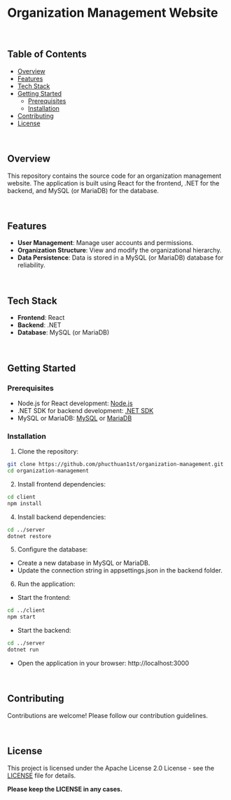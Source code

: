 # Organization Management Website
<br>

## Table of Contents

- [Overview](#overview)
- [Features](#features)
- [Tech Stack](#tech-stack)
- [Getting Started](#getting-started)
  - [Prerequisites](#prerequisites)
  - [Installation](#installation)
- [Contributing](#contributing)
- [License](#license)

<br>

## Overview

This repository contains the source code for an organization management website. The application is built using React for the frontend, .NET for the backend, and MySQL (or MariaDB) for the database.

<br>

## Features

- **User Management**: Manage user accounts and permissions.
- **Organization Structure**: View and modify the organizational hierarchy.
- **Data Persistence**: Data is stored in a MySQL (or MariaDB) database for reliability.

<br>

## Tech Stack

- **Frontend**: React
- **Backend**: .NET
- **Database**: MySQL (or MariaDB)

<br>

## Getting Started

### Prerequisites

- Node.js for React development: [Node.js](https://nodejs.org/)
- .NET SDK for backend development: [.NET SDK](https://dotnet.microsoft.com/download)
- MySQL or MariaDB: [MySQL](https://www.mysql.com/) or [MariaDB](https://mariadb.org/)

### Installation

1. Clone the repository:

```bash
git clone https://github.com/phucthuan1st/organization-management.git
cd organization-management
```
2. Install frontend dependencies:
```bash
cd client
npm install
```
4. Install backend dependencies:
```bash
cd ../server
dotnet restore
```
5. Configure the database:
- Create a new database in MySQL or MariaDB.
- Update the connection string in appsettings.json in the backend folder.
6. Run the application:
- Start the frontend:
```bash
cd ../client
npm start
```
- Start the backend:
```bash
cd ../server
dotnet run
```
- Open the application in your browser: http://localhost:3000
<br>

## Contributing
Contributions are welcome! Please follow our contribution guidelines.

<br>

## License
This project is licensed under the Apache License 2.0 License - see the [LICENSE](LICENSE) file for details.

<strong>Please keep the LICENSE in any cases.</strong>
